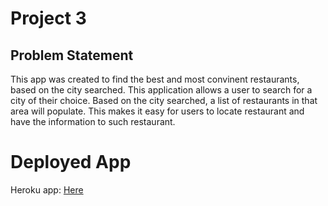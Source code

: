 # Project 3
## Problem Statement
This app was created to find the best and most convinent restaurants, based on the city searched. This application allows a user to search for a city of their choice. Based on the city searched, a list of restaurants in that area will populate. This makes it easy for users to locate restaurant and have the information to such restaurant. 

# Deployed App
Heroku app: [Here](https://fathomless-brook-06026.herokuapp.com/cities)
